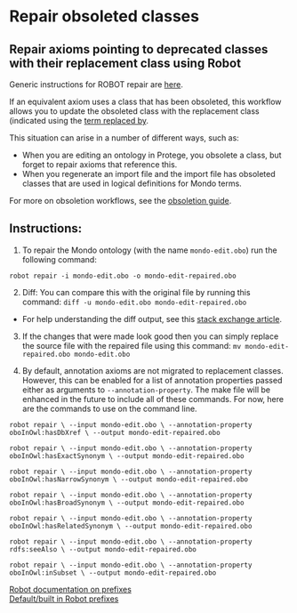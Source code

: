 # Repair obsoleted classes 

## Repair axioms pointing to deprecated classes with their replacement class using Robot

Generic instructions for ROBOT repair are [here](http://robot.obolibrary.org/repair).

If an equivalent axiom uses a class that has been obsoleted, this workflow allows you to update the obsoleted class with the replacement class (indicated using the [term replaced by](http://purl.obolibrary.org/obo/IAO_0100001). 

This situation can arise in a number of different ways, such as:

- When you are editing an ontology in Protege, you obsolete a class, but forget to repair axioms that reference this.
- When you regenerate an import file and the import file has obsoleted classes that are used in logical definitions for Mondo terms.

For more on obsoletion workflows, see the [obsoletion guide](https://mondo.readthedocs.io/en/latest/editors-guide/merging-and-obsoleting/).

## Instructions:

1. To repair the Mondo ontology (with the name `mondo-edit.obo`) run the following command:

`robot repair -i mondo-edit.obo -o mondo-edit-repaired.obo`

2. Diff: You can compare this with the original file by running this command:
`diff -u mondo-edit.obo mondo-edit-repaired.obo`

- For help understanding the diff output, see this [stack exchange article](https://unix.stackexchange.com/questions/81998/understanding-of-diff-output).

3. If the changes that were made look good then you can simply replace the source file with the repaired file using this command:
`mv mondo-edit-repaired.obo mondo-edit.obo`

4. By default, annotation axioms are not migrated to replacement classes. However, this can be enabled for a list of annotation properties passed either as arguments to `--annotation-property`. The make file will be enhanced in the future to include all of these commands. For now, here are the commands to use on the command line.

`robot repair \
  --input mondo-edit.obo \
  --annotation-property oboInOwl:hasDbXref \
  --output mondo-edit-repaired.obo`
  
`robot repair \
  --input mondo-edit.obo \
  --annotation-property oboInOwl:hasExactSynonym \
  --output mondo-edit-repaired.obo`

`robot repair \
  --input mondo-edit.obo \
  --annotation-property oboInOwl:hasNarrowSynonym \
  --output mondo-edit-repaired.obo`

`robot repair \
  --input mondo-edit.obo \
  --annotation-property oboInOwl:hasBroadSynonym \
  --output mondo-edit-repaired.obo`
  
`robot repair \
  --input mondo-edit.obo \
  --annotation-property oboInOwl:hasRelatedSynonym \
  --output mondo-edit-repaired.obo`  
  
`robot repair \
  --input mondo-edit.obo \
  --annotation-property rdfs:seeAlso \
  --output mondo-edit-repaired.obo`  
  
`robot repair \
  --input mondo-edit.obo \
  --annotation-property oboInOwl:inSubset \
  --output mondo-edit-repaired.obo`    
  
[Robot documentation on prefixes](http://robot.obolibrary.org/global#prefixes)  
[Default/built in Robot prefixes](https://github.com/ontodev/robot/blob/master/robot-core/src/main/resources/obo_context.jsonld) 

